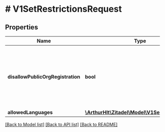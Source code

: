 # # V1SetRestrictionsRequest

## Properties

Name | Type | Description | Notes
------------ | ------------- | ------------- | -------------
**disallowPublicOrgRegistration** | **bool** | defines if ZITADEL should expose the endpoint /ui/login/register/org. If it is true, the org registration endpoint returns the HTTP status 404 on GET requests, and 409 on POST requests. | [optional]
**allowedLanguages** | [**\ArthurHlt\Zitadel\Model\V1SelectLanguages**](V1SelectLanguages.md) |  | [optional]

[[Back to Model list]](../../README.md#models) [[Back to API list]](../../README.md#endpoints) [[Back to README]](../../README.md)
